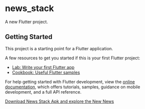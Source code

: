 # news_stack

A new Flutter project.

## Getting Started

This project is a starting point for a Flutter application.

A few resources to get you started if this is your first Flutter project:

- [Lab: Write your first Flutter app](https://docs.flutter.dev/get-started/codelab)
- [Cookbook: Useful Flutter samples](https://docs.flutter.dev/cookbook)

For help getting started with Flutter development, view the
[online documentation](https://docs.flutter.dev/), which offers tutorials,
samples, guidance on mobile development, and a full API reference.


[Download News Stack Apk and explore the New News](https://drive.google.com/file/d/1WfIKNRqRlKzpivoKG2isHWBxv8mJ9xxn/view?usp=drive_link)
